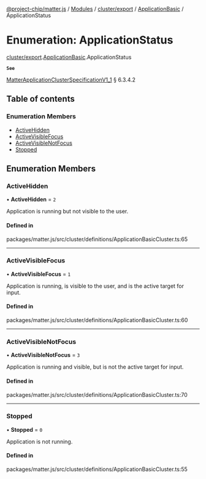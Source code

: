 [@project-chip/matter.js](../README.md) / [Modules](../modules.md) / [cluster/export](../modules/cluster_export.md) / [ApplicationBasic](../modules/cluster_export.ApplicationBasic.md) / ApplicationStatus

# Enumeration: ApplicationStatus

[cluster/export](../modules/cluster_export.md).[ApplicationBasic](../modules/cluster_export.ApplicationBasic.md).ApplicationStatus

**`See`**

[MatterApplicationClusterSpecificationV1_1](../interfaces/spec_export.MatterApplicationClusterSpecificationV1_1.md) § 6.3.4.2

## Table of contents

### Enumeration Members

- [ActiveHidden](cluster_export.ApplicationBasic.ApplicationStatus.md#activehidden)
- [ActiveVisibleFocus](cluster_export.ApplicationBasic.ApplicationStatus.md#activevisiblefocus)
- [ActiveVisibleNotFocus](cluster_export.ApplicationBasic.ApplicationStatus.md#activevisiblenotfocus)
- [Stopped](cluster_export.ApplicationBasic.ApplicationStatus.md#stopped)

## Enumeration Members

### ActiveHidden

• **ActiveHidden** = ``2``

Application is running but not visible to the user.

#### Defined in

packages/matter.js/src/cluster/definitions/ApplicationBasicCluster.ts:65

___

### ActiveVisibleFocus

• **ActiveVisibleFocus** = ``1``

Application is running, is visible to the user, and is the active target for input.

#### Defined in

packages/matter.js/src/cluster/definitions/ApplicationBasicCluster.ts:60

___

### ActiveVisibleNotFocus

• **ActiveVisibleNotFocus** = ``3``

Application is running and visible, but is not the active target for input.

#### Defined in

packages/matter.js/src/cluster/definitions/ApplicationBasicCluster.ts:70

___

### Stopped

• **Stopped** = ``0``

Application is not running.

#### Defined in

packages/matter.js/src/cluster/definitions/ApplicationBasicCluster.ts:55
